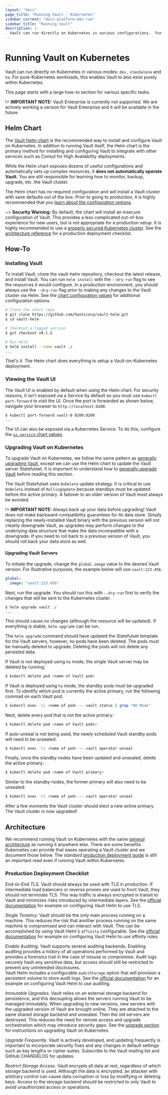 ```yaml
---
layout: "docs"
page_title: "Running Vault - Kubernetes"
sidebar_current: "docs-platform-k8s-run"
sidebar_title: "Running Vault"
description: |-
  Vault can run directly on Kubernetes in various configurations.  For pure-Kubernetes worloads, this enables Vault to also exist purely within Kubernetes.
---
```


# Running Vault on Kubernetes

Vault can run directly on Kubernetes in various modes: `dev,` `standalone` and `ha`.
For pure-Kubernetes workloads, this enables Vault to also exist purely
within Kubernetes.

This page starts with a large how-to section for various specific tasks.

!> **IMPORTANT NOTE:** Vault Enterprise is currently not supported.  We are actively 
working a version for Vault Enterprise and it will be available in the future.

## Helm Chart

The [Vault Helm chart](https://github.com/hashicorp/vault-helm)
is the recommended way to install and configure Vault on Kubernetes.
In addition to running Vault itself, the Helm chart is the primary
method for installing and configuring Vault to integrate with other
services such as Consul for High Availability deployments.

While the Helm chart exposes dozens of useful configurations and automatically
sets up complex resources, it **does not automatically operate Vault.**
You are still responsible for learning how to monitor, backup,
upgrade, etc. the Vault cluster.

The Helm chart has no required configuration and will install a Vault 
cluster with sane defaults out of the box. Prior to going to production,
it is highly recommended that you
[learn about the configuration options](/docs/platform/k8s/helm.html#configuration-values-).

~> **Security Warning:** By default, the chart will install an insecure configuration
of Vault. This provides a less complicated out-of-box experience for new users,
but is not appropriate for a production setup. It is highly recommended to use
a [properly secured Kubernetes cluster](https://kubernetes.io/docs/tasks/administer-cluster/securing-a-cluster/).
See the [architecture reference](/docs/platform/k8s/run.html#architecture) 
for a production deployment checklist.

## How-To

### Installing Vault 

To install Vault, clone the vault-helm repository, checkout the latest release, and install
Vault. You can run `helm install` with the `--dry-run` flag to see the
resources it would configure. In a production environment, you should always
use the `--dry-run` flag prior to making any changes to the Vault cluster
via Helm.  See the [chart configuration values](/docs/platform/k8s/helm.html#configuration-values-) 
for additional configuration options.

```sh
# Clone the chart repo
$ git clone https://github.com/hashicorp/vault-helm.git
$ cd vault-helm

# Checkout a tagged version
$ git checkout v0.1.2

# Run Helm
$ helm install --name vault ./
...
```

_That's it._ The Helm chart does everything to setup a Vault-on-Kubernetes deployment.

### Viewing the Vault UI

The Vault UI is enabled by default when using the Helm chart.
For security reasons, it isn't exposed via a Service by default so you must
use `kubectl port-forward` to visit the UI. Once the port is forwarded as
shown below, navigate your browser to `http://localhost:8200`.

```
$ kubectl port-forward vault-0 8200:8200
...
```

The UI can also be exposed via a Kubernetes Service. To do this, configure
the [`ui.service` chart values](/docs/platform/k8s/helm.html#v-ui).

### Upgrading Vault on Kubernetes

To upgrade Vault on Kubernetes, we follow the same pattern as
[generally upgrading Vault](/docs/upgrading.html), except we can use
the Helm chart to update the Vault server Statefulset.  It is important to understand 
how to [generally upgrade Vault](/docs/upgrading.html) before reading this
section.

The Vault Statefulset uses `OnDelete` update strategy.  It is critical to use `OnDelete` instead 
of `RollingUpdate` because standbys must be updated before the active primary.  A 
failover to an older version of Vault must always be avoided.

!> **IMPORTANT NOTE:** Always back up your data before upgrading! Vault does not
make backward-compatibility guarantees for its data store. Simply replacing the
newly-installed Vault binary with the previous version will not cleanly
downgrade Vault, as upgrades may perform changes to the underlying data
structure that make the data incompatible with a downgrade. If you need to roll
back to a previous version of Vault, you should roll back your data store as
well.

#### Upgrading Vault Servers

To initiate the upgrade, change the `global.image` value to the
desired Vault version. For illustrative purposes, the example below will
use `vault:123.456`. 

```yaml
global:
  image: "vault:123.456"
```

Next, run the upgrade. You should run this with `--dry-run` first to verify
the changes that will be sent to the Kubernetes cluster.

```
$ helm upgrade vault ./
...
```

This should cause no changes (although the resource will be updated). If
everything is stable, `helm upgrade` can be run.

The `helm upgrade` command should have updated the Statefulset template for 
the Vault servers, however, no pods have been deleted.  The pods must be manually 
deleted to upgrade.  Deleting the pods will not delete any persisted data.

If Vault is not deployed using `ha` mode, the single Vault server may be deleted by 
running:

```bash
$ kubectl delete pod <name of Vault pod>
```

If Vault is deployed using `ha` mode, the standby pods must be upgraded first.
To identify which pod is currently the active primary, run the following commad 
on each Vault pod:

```bash 
$ kubectl exec -ti <name of pod> -- vault status | grep "HA Mode"
```

Next, delete every pod that is not the active primary:

```bash
$ kubectl delete pod <name of Vault pods>
```

If auto-unseal is not being used, the newly scheduled Vault standby pods will need 
to be unsealed:

```bash
$ kubectl exec -ti <name of pod> -- vault operator unseal
```

Finally, once the standby nodes have been updated and unsealed, delete the active 
primary:

```bash
$ kubectl delete pod <name of Vault primary>
```

Similar to the standby nodes, the former primary will also need to be unsealed:

```bash
$ kubectl exec -ti <name of pod> -- vault operator unseal
```

After a few moments the Vault cluster should elect a new active primary.  The Vault 
cluster is now upgraded!


## Architecture

We recommend running Vault on Kubernetes with the same
[general architecture](/docs/internals/architecture.html)
as running it anywhere else. There are some benefits Kubernetes can provide
that eases operating a Vault cluster and we document those below. The standard
[production deployment guide](https://learn.hashicorp.com/vault/day-one/production-hardening) is still an 
important read even if running Vault within Kubernetes.

### Production Deployment Checklist

*End-to-End TLS.* Vault should always be used with TLS in production. If 
intermediate load balancers or reverse proxies are used to front Vault, 
they should not terminate TLS. This way traffic is always encrypted in transit 
to Vault and minimizes risks introduced by intermediate layers.  See the 
[official documentation](/docs/platform/k8s/helm.html#standalone-server-with-tls) 
for example on configuring Vault Helm to use TLS.

*Single Tenancy.* Vault should be the only main process running on a machine. 
This reduces the risk that another process running on the same machine is 
compromised and can interact with Vault. This can be accomplished by using Vault 
Helm's `affinity` configurable. See the 
[official documentation](/docs/platform/k8s/helm.html#highly-available-vault-cluster-with-consul) 
for example on configuring Vault Helm to use affinity rules.

*Enable Auditing.* Vault supports several auditing backends. Enabling auditing 
provides a history of all operations performed by Vault and provides a forensics 
trail in the case of misuse or compromise. Audit logs securely hash any sensitive 
data, but access should still be restricted to prevent any unintended disclosures.  
Vault Helm includes a configurable `auditStorage` option that will provision a persistent 
volume to store audit logs.  See the 
[official documentation](/docs/platform/k8s/helm.html#standalone-server-with-audit-storage) 
for an example on configuring Vault Helm to use auditing.

*Immutable Upgrades.* Vault relies on an external storage backend for persistence,
and this decoupling allows the servers running Vault to be managed immutably.
When upgrading to new versions, new servers with the upgraded version of Vault
are brought online. They are attached to the same shared storage backend and
unsealed. Then the old servers are destroyed. This reduces the need for remote
access and upgrade orchestration which may introduce security gaps. See the 
[upgrade section](/docs/platform/k8s/run.html#how-to) for instructions 
on upgrading Vault on Kubernetes.

*Upgrade Frequently.* Vault is actively developed, and updating frequently is 
important to incorporate security fixes and any changes in default settings such 
as key lengths or cipher suites. Subscribe to the Vault mailing list and 
GitHub CHANGELOG for updates.

*Restrict Storage Access.* Vault encrypts all data at rest, regardless of which 
storage backend is used. Although the data is encrypted, an attacker with arbitrary 
control can cause data corruption or loss by modifying or deleting keys. Access 
to the storage backend should be restricted to only Vault to avoid unauthorized 
access or operations.
